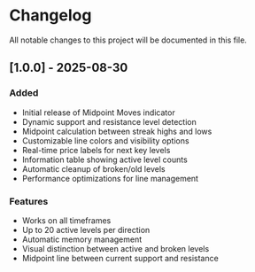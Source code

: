 # Changelog

All notable changes to this project will be documented in this file.

## [1.0.0] - 2025-08-30

### Added
- Initial release of Midpoint Moves indicator
- Dynamic support and resistance level detection
- Midpoint calculation between streak highs and lows
- Customizable line colors and visibility options
- Real-time price labels for next key levels
- Information table showing active level counts
- Automatic cleanup of broken/old levels
- Performance optimizations for line management

### Features
- Works on all timeframes
- Up to 20 active levels per direction
- Automatic memory management
- Visual distinction between active and broken levels
- Midpoint line between current support and resistance
